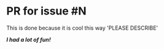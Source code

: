 # PR for issue #N

This is done because it is cool this way 'PLEASE DESCRIBE'

**_I had a lot of fun!_**
